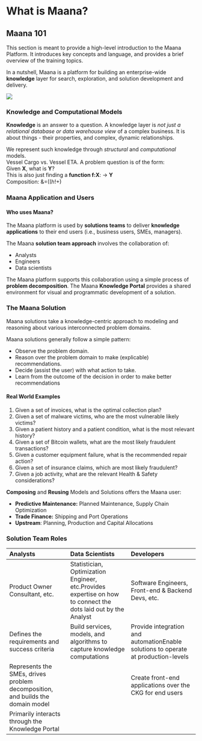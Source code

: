 # What is Maana?

## Maana 101

This section is meant to provide a high-level introduction to the Maana Platform.  It introduces key concepts and language, and provides a brief overview of the training topics. 

In a nutshell, Maana is a platform for building an enterprise-wide **knowledge** layer for search, exploration, and solution development and delivery.

![](https://gitbooktrainingmaterials.blob.core.windows.net/images/Maana%20Gear%20human%20plus%20data%20final%20copy.png)

### Knowledge and Computational Models

**Knowledge** is an answer to a question. A knowledge layer is _not just a relational database or data warehouse view_ of a complex business.  It is about things - their properties, and complex, dynamic relationships.

We represent such knowledge through _structural_ and _computational_ models.  
Vessel Cargo vs. Vessel ETA.  A problem question is of the form:   
Given **X**, what is **Y**?    
This is also just finding a **function f:X**: → **Y**  
Composition: &=\(\(ℎ!+\)

### Maana Application and Users

#### Who uses Maana?

The Maana platform is used by **solutions teams** to deliver **knowledge applications** to their end users \(i.e., business users, SMEs, managers\). 

The Maana **solution team approach** involves the collaboration of: 

* Analysts
* Engineers
* Data scientists

The Maana platform supports this collaboration using a simple process of **problem decomposition**. The Maana **Knowledge Portal** provides a shared environment for visual and programmatic development of a solution.

### The Maana Solution

Maana solutions take a knowledge-centric approach to modeling and reasoning about various interconnected problem domains.  

Maana solutions generally follow a simple pattern:

* Observe the problem domain.
* Reason over the problem domain to make \(explicable\) recommendations.
* Decide \(assist the user\) with what action to take.
* Learn from the outcome of the decision in order to make better recommendations

#### Real World Examples

1. Given a set of invoices, what is the optimal collection plan?
2. Given a set of malware victims, who are the most vulnerable likely victims?
3. Given a patient history and a patient condition, what is the most relevant history?
4. Given a set of Bitcoin wallets, what are the most likely fraudulent transactions?
5. Given a customer equipment failure, what is the recommended repair action?
6. Given a set of insurance claims, which are most likely fraudulent?
7. Given a job activity, what are the relevant Health & Safety considerations?

**Composing** and **Reusing** Models and Solutions offers the Maana user:

* **Predictive Maintenance:**  Planned Maintenance, Supply Chain Optimization
* **Trade Finance:**  Shipping and Port Operations
* **Upstream**:  Planning, Production and Capital Allocations

### Solution Team Roles

| Analysts                                                                       | Data Scientists                                                                                                | Developers                                                                         |
| :----------------------------------------------------------------------------- | :------------------------------------------------------------------------------------------------------------- | :--------------------------------------------------------------------------------- |
| Product Owner Consultant, etc.                                                 | Statistician, Optimization Engineer, etc.Provides expertise on how to connect the dots laid out by the Analyst | Software Engineers, Front-end & Backend Devs, etc.                                 |
| Defines the requirements and success criteria                                  | Build services, models, and algorithms to capture knowledge computations                                       | Provide integration and automationEnable solutions to operate at production-levels |
| Represents the SMEs, drives problem decomposition, and builds the domain model |                                                                                                                | Create front-end applications over the CKG for end users                           |
| Primarily interacts through the Knowledge Portal                               |                                                                                                                |                                                                                    |

